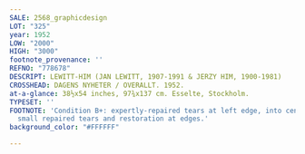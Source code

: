 ```yaml
---
SALE: 2568_graphicdesign
LOT: "325"
year: 1952
LOW: "2000"
HIGH: "3000"
footnote_provenance: ''
REFNO: "778678"
DESCRIPT: LEWITT-HIM (JAN LEWITT, 1907-1991 & JERZY HIM, 1900-1981)
CROSSHEAD: DAGENS NYHETER / OVERALLT. 1952.
at-a-glance: 38½x54 inches, 97¾x137 cm. Esselte, Stockholm.
TYPESET: ''
FOOTNOTE: 'Condition B+: expertly-repaired tears at left edge, into central image;
  small repaired tears and restoration at edges.'
background_color: "#FFFFFF"

---
```

